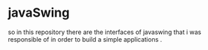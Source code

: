 # javaSwing
so in this repository there are the interfaces of javaswing that i was responsible of in order to build a simple applications . 
